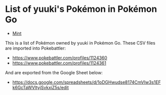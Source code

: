 # List of yuuki's Pokémon in Pokémon Go

* [Mint](https://min.togetter.com/QlBNRl7#h0_0)

This is a list of Pokémon owned by yuuki in Pokémon Go. These CSV files are imported into Pokebattler:

* https://www.pokebattler.com/profiles/1124360
* https://www.pokebattler.com/profiles/1124361

And are exported from the Google Sheet below:

* https://docs.google.com/spreadsheets/d/1oDGHwudse8174CmVIw3s1EFk6GcTaWVltyjSvkxiZ5s/edit
